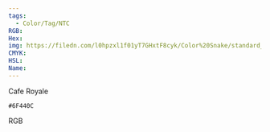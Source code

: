 ```yaml
---
tags:
  - Color/Tag/NTC
RGB:
Hex:
img: https://filedn.com/l0hpzxl1f01yT7GHxtF8cyk/Color%20Snake/standard_csv_to_svg/6F440C.svg
CMYK:
HSL:
Name:
---
```

Cafe Royale
```palette
#6F440C
```
RGB
